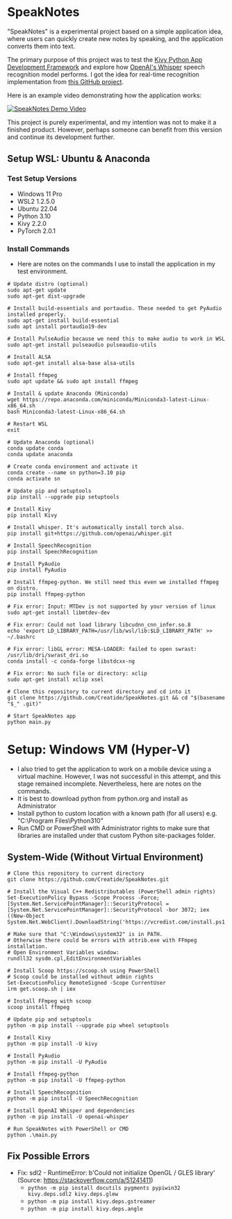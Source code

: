 # SpeakNotes

"SpeakNotes" is a experimental project based on a simple application idea, where users can quickly create new notes by speaking, and the application converts them into text.

The primary purpose of this project was to test the [Kivy Python App Development Framework](https://kivy.org/) and explore how [OpenAI's Whisper](https://github.com/openai/whisper) speech recognition model performs. I got the idea for real-time recognition implementation from [this GitHub project](https://github.com/davabase/whisper_real_time).

Here is an example video demonstrating how the application works:

[![SpeakNotes Demo Video](https://i.imgur.com/UVXAqOi.jpg)](https://www.youtube.com/watch?v=6wHmWoP4QPg)

This project is purely experimental, and my intention was not to make it a finished product. However, perhaps someone can benefit from this version and continue its development further.

## Setup WSL: Ubuntu & Anaconda

### Test Setup Versions

* Windows 11 Pro
* WSL2 1.2.5.0
* Ubuntu 22.04
* Python 3.10
* Kivy 2.2.0
* PyTorch 2.0.1

### Install Commands

* Here are notes on the commands I use to install the application in my test environment.

```
# Update distro (optional)
sudo apt-get update
sudo apt-get dist-upgrade

# Install build-essentials and portaudio. These needed to get PyAudio installed properly.
sudo apt-get install build-essential
sudo apt install portaudio19-dev

# Install PulseAudio because we need this to make audio to work in WSL
sudo apt-get install pulseaudio pulseaudio-utils

# Install ALSA
sudo apt-get install alsa-base alsa-utils

# Install ffmpeg
sudo apt update && sudo apt install ffmpeg

# Install & update Anaconda (Miniconda)
wget https://repo.anaconda.com/miniconda/Miniconda3-latest-Linux-x86_64.sh
bash Miniconda3-latest-Linux-x86_64.sh

# Restart WSL
exit

# Update Anaconda (optional)
conda update conda
conda update anaconda

# Create conda environment and activate it
conda create --name sn python=3.10 pip
conda activate sn

# Update pip and setuptools
pip install --upgrade pip setuptools

# Install Kivy
pip install Kivy

# Install whisper. It's automatically install torch also.
pip install git+https://github.com/openai/whisper.git

# Install SpeechRecognition
pip install SpeechRecognition

# Install PyAudio
pip install PyAudio

# Install ffmpeg-python. We still need this even we installed ffmpeg on distro.
pip install ffmpeg-python

# Fix error: Input: MTDev is not supported by your version of linux
sudo apt-get install libmtdev-dev

# Fix error: Could not load library libcudnn_cnn_infer.so.8
echo 'export LD_LIBRARY_PATH=/usr/lib/wsl/lib:$LD_LIBRARY_PATH' >> ~/.bashrc

# Fix error: libGL error: MESA-LOADER: failed to open swrast: /usr/lib/dri/swrast_dri.so
conda install -c conda-forge libstdcxx-ng

# Fix error: No such file or directory: xclip
sudo apt-get install xclip xsel

# Clone this repository to current directory and cd into it
git clone https://github.com/Creatide/SpeakNotes.git && cd "$(basename "$_" .git)"

# Start SpeakNotes app
python main.py
```

# Setup: Windows VM (Hyper-V)

* I also tried to get the application to work on a mobile device using a virtual machine. However, I was not successful in this attempt, and this stage remained incomplete. Nevertheless, here are notes on the commands.
* It is best to download python from python.org and install as Administrator
* Install python to custom location with a known path (for all users) e.g. "C:\Program Files\Python310"
* Run CMD or PowerShell with Administrator rights to make sure that libraries are installed under that custom Python site-packages folder.

## System-Wide (Without Virtual Environment)

```
# Clone this repository to current directory
git clone https://github.com/Creatide/SpeakNotes.git

# Install the Visual C++ Redistributables (PowerShell admin rights)
Set-ExecutionPolicy Bypass -Scope Process -Force; [System.Net.ServicePointManager]::SecurityProtocol = [System.Net.ServicePointManager]::SecurityProtocol -bor 3072; iex ((New-Object System.Net.WebClient).DownloadString('https://vcredist.com/install.ps1'))

# Make sure that "C:\Windows\system32" is in PATH. 
# Otherwise there could be errors with attrib.exe with FFmpeg installation.
# Open Environment Variables window:
rundll32 sysdm.cpl,EditEnvironmentVariables

# Install Scoop https://scoop.sh using PowerShell
# Scoop could be installed without admin rights
Set-ExecutionPolicy RemoteSigned -Scope CurrentUser
irm get.scoop.sh | iex

# Install FFmpeg with scoop
scoop install ffmpeg

# Update pip and setuptools
python -m pip install --upgrade pip wheel setuptools

# Install Kivy
python -m pip install -U kivy

# Install PyAudio
python -m pip install -U PyAudio

# Install ffmpeg-python
python -m pip install -U ffmpeg-python

# Install SpeechRecognition
python -m pip install -U SpeechRecognition

# Install OpenAI Whisper and dependencies
python -m pip install -U openai-whisper

# Run SpeakNotes with PowerShell or CMD
python .\main.py
```

## Fix Possible Errors

* Fix: sdl2 - RuntimeError: b'Could not initialize OpenGL / GLES library' (Source: https://stackoverflow.com/a/51241411)
  * `python -m pip install docutils pygments pypiwin32 kivy.deps.sdl2 kivy.deps.glew`
  * `python -m pip install kivy.deps.gstreamer`
  * `python -m pip install kivy.deps.angle`

